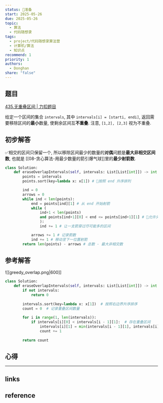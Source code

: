 ```yaml
---
status: 🧭准备
start: 2025-05-26
due: 2025-05-26
topic:
  - 算法
  - 代码随想录
tags:
  - project/代码随想录算法营
  - 计算机/算法
  - 知识点
recommend: 1
priority: 1
authors:
  - Donghan
share: "false"
---
```

## 题目
[435.无重叠区间 | 力扣题目](https://leetcode.cn/problems/non-overlapping-intervals/)

给定一个区间的集合 `intervals`, 其中 `intervals[i] = [starti, endi]`, 返回需要移除区间的**最小**数量, 使剩余区间互**不重叠**. 注意, `[1,2], [2,3]` 视为不重叠.
## 初步解答
✅相交的区间只保留一个, 所以移除区间最少的数量的**对偶**问题是**最大非相交区间数**, 也就是 [[08-贪心算法-用最少数量的箭引爆气球]]里的**最少射箭数**.
```python
class Solution:
    def eraseOverlapIntervals(self, intervals: List[List[int]]) -> int:
        points = intervals
        points.sort(key=lambda x: x[1]) # 🚨按照 end 升序排列

        ind = 0
        arrows = 0
        while ind < len(points):
            end = points[ind][1] # 从 end 开始射箭
            while (
                ind+1 < len(points)
                and points[ind+1][0] < end <= points[ind+1][1] # 🚨允许头尾相连
                ):
                ind += 1 # 让一支箭穿过尽可能多的区间

            arrows += 1 # 记录箭数
            ind += 1 # 移动至下一位置射箭
        return len(points) - arrows # 总数 - 最大非相交数
```

## 参考解答
![[greedy_overlap.png|600]]
```python
class Solution:
    def eraseOverlapIntervals(self, intervals: List[List[int]]) -> int:
        if not intervals:
            return 0
        
        intervals.sort(key=lambda x: x[1])  # 按照右边界升序排序
        count = 0  # 记录重叠区间数量
        
        for i in range(1, len(intervals)):
            if intervals[i][0] < intervals[i - 1][1]:  # 存在重叠区间
                intervals[i][1] = min(intervals[i - 1][1], intervals[i][1])  # 更新重叠区间的右边界
                count += 1
        
        return count
```


## 心得

---
## links


## reference
